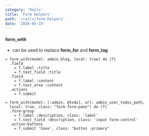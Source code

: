 ```yaml
---
category: 'Rails'
title: 'Form Helpers'
path: '/rails/form-helpers'
date: '2020-05-19'
---
```


#### form_with

- can be used to replace **form_for** and **form_tag**

```haml
= form_with(model: admin_blog, local: true) do |f|
  .field
    = f.label :title
    = f.text_field :title
  .field
    = f.label :content
    = f.text_area :content
  .actions
    = f.submit
```

```haml
= form_with(model: [:admin, @todo], url: admin_user_todos_path,
  local: true, class: "form form-pane") do |f|
  .form-group
    = f.label :description, class: 'label'
    = f.text_field :description, class: 'input form-control'
  .action-buttons
    = f.submit 'Save', class: "button -primary"
```
